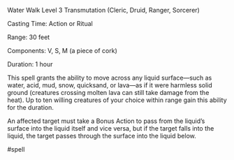 Water Walk
Level 3 Transmutation (Cleric, Druid, Ranger, Sorcerer)

Casting Time: Action or Ritual

Range: 30 feet

Components: V, S, M (a piece of cork)

Duration: 1 hour

This spell grants the ability to move across any liquid surface—such as water, acid, mud, snow, quicksand, or lava—as if it were harmless solid ground (creatures crossing molten lava can still take damage from the heat). Up to ten willing creatures of your choice within range gain this ability for the duration.

An affected target must take a Bonus Action to pass from the liquid’s surface into the liquid itself and vice versa, but if the target falls into the liquid, the target passes through the surface into the liquid below.

#spell